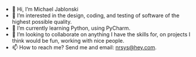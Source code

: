 - 👋 Hi, I’m Michael Jablonski
- 👀 I’m interested in the design, coding, and testing of software of the highest possible quality.
- 🌱 I’m currently learning Python, using PyCharm.
- 💞️ I’m looking to collaborate on anything I have the skills for, on projects I think would be fun, working with nice people.
- 📫 How to reach me?  Send me and email:  nrsys@hey.com.

<!---
Michael-Jablonski/Michael-Jablonski is a ✨ special ✨ repository because its `README.md` (this file) appears on your GitHub profile.
You can click the Preview link to take a look at your changes.
--->
